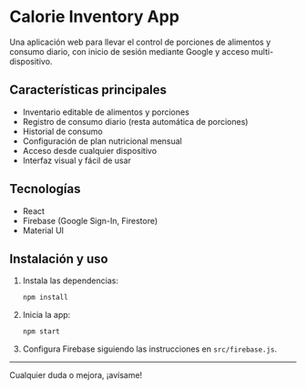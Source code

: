 # Calorie Inventory App

Una aplicación web para llevar el control de porciones de alimentos y consumo diario, con inicio de sesión mediante Google y acceso multi-dispositivo.

## Características principales
- Inventario editable de alimentos y porciones
- Registro de consumo diario (resta automática de porciones)
- Historial de consumo
- Configuración de plan nutricional mensual
- Acceso desde cualquier dispositivo
- Interfaz visual y fácil de usar

## Tecnologías
- React
- Firebase (Google Sign-In, Firestore)
- Material UI

## Instalación y uso
1. Instala las dependencias:
   ```bash
   npm install
   ```
2. Inicia la app:
   ```bash
   npm start
   ```
3. Configura Firebase siguiendo las instrucciones en `src/firebase.js`.

---

Cualquier duda o mejora, ¡avísame!
